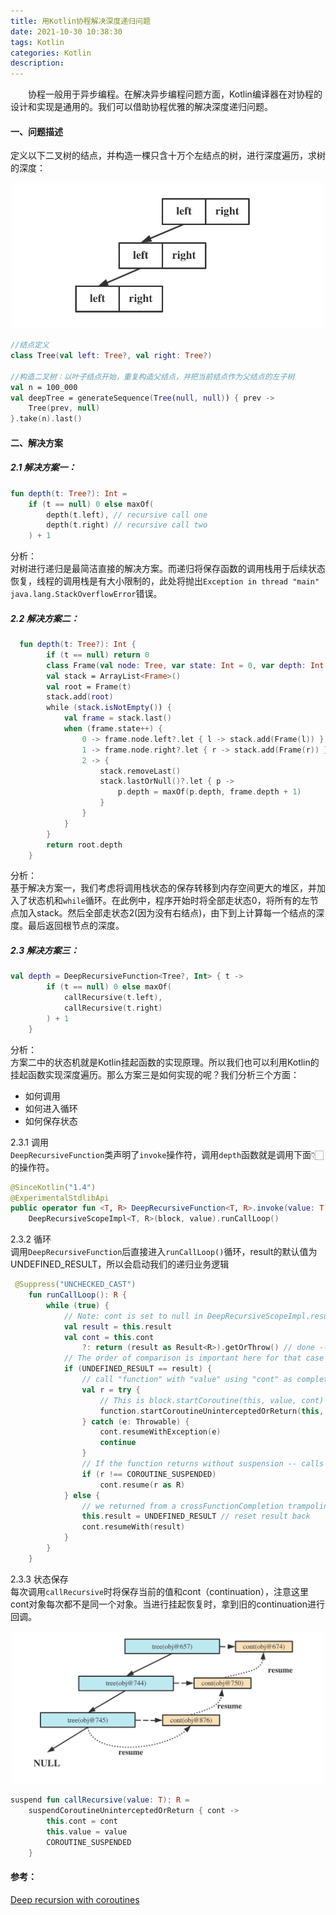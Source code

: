 ```yaml
---
title: 用Kotlin协程解决深度递归问题
date: 2021-10-30 10:38:30
tags: Kotlin
categories: Kotlin
description:
---
```


&ensp;&ensp;&ensp;&ensp;协程一般用于异步编程。在解决异步编程问题方面，Kotlin编译器在对协程的设计和实现是通用的。我们可以借助协程优雅的解决深度递归问题。

#### 一、问题描述  
定义以下二叉树的结点，并构造一棵只含十万个左结点的树，进行深度遍历，求树的深度：  
<center>
    <img src="../images/tree_only_left.png" width="500"/>
</center>

```kotlin
//结点定义
class Tree(val left: Tree?, val right: Tree?)

//构造二叉树：以叶子结点开始，重复构造父结点，并把当前结点作为父结点的左子树
val n = 100_000
val deepTree = generateSequence(Tree(null, null)) { prev ->
    Tree(prev, null) 
}.take(n).last()

```
#### 二、解决方案
##### 2.1 解决方案一：
```kotlin
fun depth(t: Tree?): Int =
    if (t == null) 0 else maxOf(
        depth(t.left), // recursive call one
        depth(t.right) // recursive call two
    ) + 1
```

分析：  
对树进行递归是最简洁直接的解决方案。而递归将保存函数的调用栈用于后续状态恢复，线程的调用栈是有大小限制的，此处将抛出`Exception in thread "main" java.lang.StackOverflowError`错误。


##### 2.2 解决方案二：
```kotlin
  fun depth(t: Tree?): Int {
        if (t == null) return 0
        class Frame(val node: Tree, var state: Int = 0, var depth: Int = 1)
        val stack = ArrayList<Frame>()
        val root = Frame(t)
        stack.add(root)
        while (stack.isNotEmpty()) {
            val frame = stack.last()
            when (frame.state++) {
                0 -> frame.node.left?.let { l -> stack.add(Frame(l)) }
                1 -> frame.node.right?.let { r -> stack.add(Frame(r)) }
                2 -> {
                    stack.removeLast()
                    stack.lastOrNull()?.let { p -> 
                        p.depth = maxOf(p.depth, frame.depth + 1) 
                    }
                }
            }
        }
        return root.depth
    }
```
分析：  
基于解决方案一，我们考虑将调用栈状态的保存转移到内存空间更大的堆区，并加入了状态机和`while`循环。在此例中，程序开始时将全部走状态0，将所有的左节点加入stack。然后全部走状态2(因为没有右结点)，由下到上计算每一个结点的深度。最后返回根节点的深度。

##### 2.3 解决方案三：
```kotlin
val depth = DeepRecursiveFunction<Tree?, Int> { t ->
        if (t == null) 0 else maxOf(
            callRecursive(t.left),
            callRecursive(t.right)
        ) + 1
    }
```

分析：  
方案二中的状态机就是Kotlin挂起函数的实现原理。所以我们也可以利用Kotlin的挂起函数实现深度遍历。那么方案三是如何实现的呢？我们分析三个方面：  
+ 如何调用
+ 如何进入循环
+ 如何保存状态

2.3.1 调用  
`DeepRecursiveFunction`类声明了`invoke`操作符，调用`depth`函数就是调用下面👇🏻的操作符。

```kotlin
@SinceKotlin("1.4")
@ExperimentalStdlibApi
public operator fun <T, R> DeepRecursiveFunction<T, R>.invoke(value: T): R =
    DeepRecursiveScopeImpl<T, R>(block, value).runCallLoop()
```

2.3.2 循环  
调用`DeepRecursiveFunction`后直接进入`runCallLoop()`循环，result的默认值为UNDEFINED_RESULT，所以会启动我们的递归业务逻辑

```kotlin
 @Suppress("UNCHECKED_CAST")
    fun runCallLoop(): R {
        while (true) {
            // Note: cont is set to null in DeepRecursiveScopeImpl.resumeWith when the whole computation completes
            val result = this.result
            val cont = this.cont
                ?: return (result as Result<R>).getOrThrow() // done -- final result
            // The order of comparison is important here for that case of rogue class with broken equals
            if (UNDEFINED_RESULT == result) {
                // call "function" with "value" using "cont" as completion
                val r = try {
                    // This is block.startCoroutine(this, value, cont)
                    function.startCoroutineUninterceptedOrReturn(this, value, cont)
                } catch (e: Throwable) {
                    cont.resumeWithException(e)
                    continue
                }
                // If the function returns without suspension -- calls its continuation immediately
                if (r !== COROUTINE_SUSPENDED)
                    cont.resume(r as R)
            } else {
                // we returned from a crossFunctionCompletion trampoline -- call resume here
                this.result = UNDEFINED_RESULT // reset result back
                cont.resumeWith(result)
            }
        }
    }
```


2.3.3 状态保存  
每次调用`callRecursive`时将保存当前的值和cont（continuation），注意这里cont对象每次都不是同一个对象。当进行挂起恢复时，拿到旧的continuation进行回调。

<center>
    <img src="../images/kotlin_coroutine_resume.jpeg" width="500"/>
</center>

```kotlin
suspend fun callRecursive(value: T): R = 
    suspendCoroutineUninterceptedOrReturn { cont ->
        this.cont = cont
        this.value = value
        COROUTINE_SUSPENDED
    }
```


#### 参考：  
[Deep recursion with coroutines](https://elizarov.medium.com/deep-recursion-with-coroutines-7c53e15993e3)